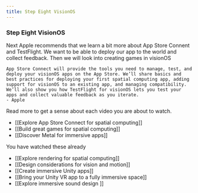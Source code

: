 ```yaml
---
title: Step Eight VisionOS
---
```


### Step Eight VisionOS

Next Apple recommends that we learn a bit more about App Store Connent and TestFlight. We want to be able to deploy our app to the world and collect feedback. Then we will look into creating games in visionOS
```
App Store Connect will provide the tools you need to manage, test, and deploy your visionOS apps on the App Store. We’ll share basics and best practices for deploying your first spatial computing app, adding support for visionOS to an existing app, and managing compatibility. We’ll also show you how TestFlight for visionOS lets you test your apps and collect valuable feedback as you iterate.
- Apple
```

Read more to get a sense about each video you are about to watch. 
- [[Explore App Store Connect for spatial computing]]
- [[Build great games for spatial computing]]
- [[Discover Metal for immersive apps]]

You have watched these already
- [[Explore rendering for spatial computing]]
- [[Design considerations for vision and motion]]
- [[Create immersive Unity apps]]
- [[Bring your Unity VR app to a fully immersive space]]
- [[Explore immersive sound design
]]

